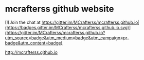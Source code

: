 # mcrafterss github website 

[![Join the chat at https://gitter.im/MCrafterss/mcrafterss.github.io](https://badges.gitter.im/MCrafterss/mcrafterss.github.io.svg)](https://gitter.im/MCrafterss/mcrafterss.github.io?utm_source=badge&utm_medium=badge&utm_campaign=pr-badge&utm_content=badge)

http://mcrafterss.github.io
